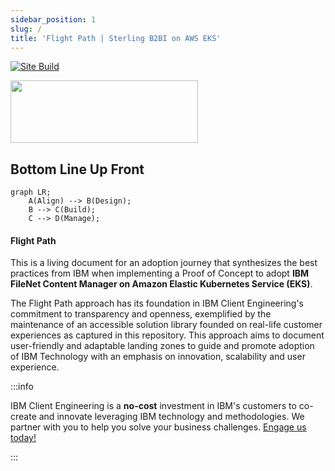 ```yaml
---
sidebar_position: 1
slug: /
title: 'Flight Path | Sterling B2BI on AWS EKS'
---
```

[![Site Build](https://github.com/ibm-client-engineering/solution-filenet-aws/actions/workflows/deploy.yml/badge.svg)](https://github.com/ibm-client-engineering/solution-filenet-aws/actions/workflows/deploy.yml)

<img src="https://user-images.githubusercontent.com/95059/166857681-99c92cdc-fa62-4141-b903-969bd6ec1a41.png" width="300" height="100" />

## Bottom Line Up Front

```mermaid
graph LR;
    A(Align) --> B(Design);
    B --> C(Build);
    C --> D(Manage);
```
#### Flight Path

This is a living document for an adoption journey that synthesizes the best practices from IBM when implementing a Proof of Concept to adopt **IBM FileNet Content Manager on Amazon Elastic Kubernetes Service (EKS)**.

The Flight Path approach has its foundation in IBM Client Engineering's commitment to transparency and openness, exemplified by the maintenance of an accessible solution library founded on real-life customer experiences as captured in this repository. This approach aims to document user-friendly and adaptable landing zones to guide and promote adoption of IBM Technology with an emphasis on innovation, scalability and user experience.

:::info

IBM Client Engineering is a **no-cost** investment in IBM's customers to co-create and innovate leveraging IBM technology and methodologies. We partner with you to help you solve your business challenges. [Engage us today!](https://www.ibm.com/client-engineering)

:::
